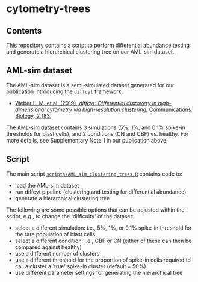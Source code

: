# cytometry-trees


## Contents

This repository contains a script to perform differential abundance testing and generate a hierarchical clustering tree on our AML-sim dataset.


## AML-sim dataset

The AML-sim dataset is a semi-simulated dataset generated for our publication introducing the `diffcyt` framework:

- [Weber L. M. et al. (2019), *diffcyt: Differential discovery in high-dimensional cytometry via high-resolution clustering*, Communications Biology, 2:183.](https://www.ncbi.nlm.nih.gov/pubmed/31098416)

The AML-sim dataset contains 3 simulations (5%, 1%, and 0.1% spike-in thresholds for blast cells), and 2 conditions (CN and CBF) vs. healthy. For more details, see Supplementary Note 1 in our publication above.


## Script

The main script [`scripts/AML_sim_clustering_trees.R`](scripts/AML_sim_clustering_trees.R) contains code to:
- load the AML-sim dataset
- run diffcyt pipeline (clustering and testing for differential abundance)
- generate a hierarchical clustering tree

The following are some possible options that can be adjusted within the script, e.g., to change the 'difficulty' of the dataset:
- select a different simulation: i.e., 5%, 1%, or 0.1% spike-in threshold for the rare population of blast cells
- select a different condition: i.e., CBF or CN (either of these can then be compared against healthy)
- use a different number of clusters
- use a different threshold for the proportion of spike-in cells required to call a cluster a 'true' spike-in cluster (default = 50%)
- use different parameter settings for generating the hierarchical tree

